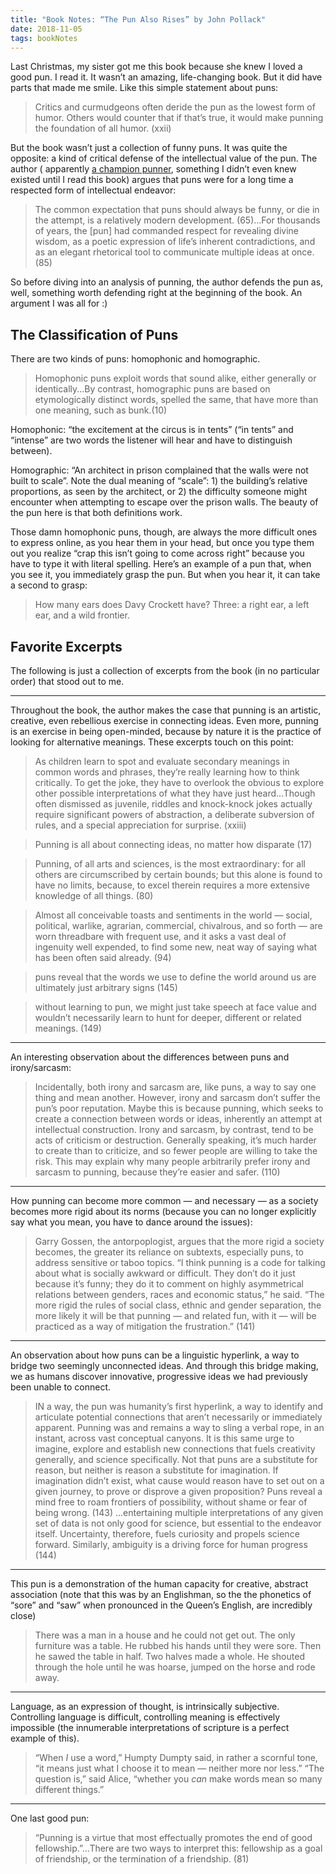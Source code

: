 ```yaml
---
title: "Book Notes: “The Pun Also Rises” by John Pollack"
date: 2018-11-05
tags: bookNotes
---
```


Last Christmas, my sister got me this book because she knew I loved a good pun. I read it. It wasn’t an amazing, life-changing book. But it did have parts that made me smile. Like this simple statement about puns:

> Critics and curmudgeons often deride the pun as the lowest form of humor. Others would counter that if that’s true, it would make punning the foundation of all humor. (xxii)

But the book wasn’t just a collection of funny puns. It was quite the opposite: a kind of critical defense of the intellectual value of the pun. The author ( apparently [a champion punner](http://punoff.com), something I didn’t even knew existed until I read this book) argues that puns were for a long time a respected form of intellectual endeavor:

> The common expectation that puns should always be funny, or die in the attempt, is a relatively modern development. (65)...For thousands of years, the [pun] had commanded respect for revealing divine wisdom, as a poetic expression of life’s inherent contradictions, and as an elegant rhetorical tool to communicate multiple ideas at once.(85)

So before diving into an analysis of punning, the author defends the pun as, well, something worth defending right at the beginning of the book. An argument I was all for :)

## The Classification of Puns

There are two kinds of puns: homophonic and homographic.

> Homophonic puns exploit words that sound alike, either generally or identically...By contrast, homographic puns are based on etymologically distinct words, spelled the same, that have more than one meaning, such as bunk.(10)

Homophonic: “the excitement at the circus is in tents”
(“in tents” and “intense” are two words the listener will hear and have to distinguish between).

Homographic: “An architect in prison complained that the walls were not built to scale”. Note the dual meaning of “scale”: 1) the building’s relative proportions, as seen by the architect, or 2) the difficulty someone might encounter when attempting to escape over the prison walls. The beauty of the pun here is that both definitions work.

Those damn homophonic puns, though, are always the more difficult ones to express online, as you hear them in your head, but once you type them out you realize “crap this isn’t going to come across right” because you have to type it with literal spelling. Here’s an example of a pun that, when you see it, you immediately grasp the pun. But when you hear it, it can take a second to grasp:

> How many ears does Davy Crockett have? Three: a right ear, a left ear, and a wild frontier.

## Favorite Excerpts

The following is just a collection of excerpts from the book (in no particular order) that stood out to me.

---

Throughout the book, the author makes the case that punning is an artistic, creative, even rebellious exercise in connecting ideas. Even more, punning is an exercise in being open-minded, because by nature it is the practice of looking for alternative meanings. These excerpts touch on this point:

> As children learn to spot and evaluate secondary meanings in common words and phrases, they’re really learning how to think critically. To get the joke, they have to overlook the obvious to explore other possible interpretations of what they have just heard...Though often dismissed as juvenile, riddles and knock-knock jokes actually require significant powers of abstraction, a deliberate subversion of rules, and a special appreciation for surprise. (xxiii)

> Punning is all about connecting ideas, no matter how disparate (17)

> Punning, of all arts and sciences, is the most extraordinary: for all others are circumscribed by certain bounds; but this alone is found to have no limits, because, to excel therein requires a more extensive knowledge of all things. (80)

> Almost all conceivable toasts and sentiments in the world — social, political, warlike, agrarian, commercial, chivalrous, and so forth — are worn threadbare with frequent use, and it asks a vast deal of ingenuity well expended, to find some new, neat way of saying what has been often said already. (94)

> puns reveal that the words we use to define the world around us are ultimately just arbitrary signs (145)

> without learning to pun, we might just take speech at face value and wouldn’t necessarily learn to hunt for deeper, different or related meanings. (149)

---

An interesting observation about the differences between puns and irony/sarcasm:

> Incidentally, both irony and sarcasm are, like puns, a way to say one thing and mean another. However, irony and sarcasm don’t suffer the pun’s poor reputation. Maybe this is because punning, which seeks to create a connection between words or ideas, inherently an attempt at intellectual construction. Irony and sarcasm, by contrast, tend to be acts of criticism or destruction. Generally speaking, it’s much harder to create than to criticize, and so fewer people are willing to take the risk. This may explain why many people arbitrarily prefer irony and sarcasm to punning, because they’re easier and safer. (110)

---

How punning can become more common — and necessary — as a society becomes more rigid about its norms (because you can no longer explicitly say what you mean, you have to dance around the issues):

> Garry Gossen, the antorpoplogist, argues that the more rigid a society becomes, the greater its reliance on subtexts, especially puns, to address sensitive or taboo topics. “I think punning is a code for talking about what is socially awkward or difficult. They don’t do it just because it’s funny; they do it to comment on highly asymmetrical relations between genders, races and economic status,” he said. “The more rigid the rules of social class, ethnic and gender separation, the more likely it will be that punning — and related fun, with it — will be practiced as a way of mitigation the frustration.” (141)

---

An observation about how puns can be a linguistic hyperlink, a way to bridge two seemingly unconnected ideas. And through this bridge making, we as humans discover innovative, progressive ideas we had previously been unable to connect.

> IN a way, the pun was humanity’s first hyperlink, a way to identify and articulate potential connections that aren’t necessarily or immediately apparent. Punning was and remains a way to sling a verbal rope, in an instant, across vast conceptual canyons. It is this same urge to imagine, explore and establish new connections that fuels creativity generally, and science specifically. Not that puns are a substitute for reason, but neither is reason a substitute for imagination. If imagination didn’t exist, what cause would reason have to set out on a given journey, to prove or disprove a given proposition? Puns reveal a mind free to roam frontiers of possibility, without shame or fear of being wrong. (143)
> ...entertaining multiple interpretations of any given set of data is not only good for science, but essential to the endeavor itself. Uncertainty, therefore, fuels curiosity and propels science forward. Similarly, ambiguity is a driving force for human progress (144)

---

This pun is a demonstration of the human capacity for creative, abstract association (note that this was by an Englishman, so the the phonetics of “sore” and “saw” when pronounced in the Queen’s English, are incredibly close)

> There was a man in a house and he could not get out. The only furniture was a table. He rubbed his hands until they were sore. Then he sawed the table in half. Two halves made a whole. He shouted through the hole until he was hoarse, jumped on the horse and rode away.

---

Language, as an expression of thought, is intrinsically subjective. Controlling language is difficult, controlling meaning is effectively impossible (the innumerable interpretations of scripture is a perfect example of this).

> “When _I_ use a word,” Humpty Dumpty said, in rather a scornful tone, “it means just what I choose it to mean — neither more nor less.”
> “The question is,” said Alice, “whether you _can_ make words mean so many different things.”

---

One last good pun:

> “Punning is a virtue that most effectually promotes the end of good fellowship.”...There are two ways to interpret this: fellowship as a goal of friendship, or the termination of a friendship. (81)
